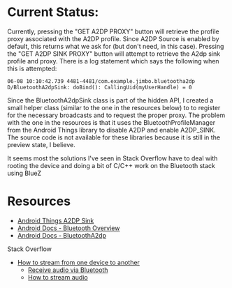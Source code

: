 # Current Status:
Currently, pressing the "GET A2DP PROXY" button will retrieve the profile proxy associated with the A2DP profile. Since
A2DP Source is enabled by default, this returns what we ask for (but don't need, in this case).
Pressing the "GET A2DP SINK PROXY" button will attempt to retrieve the A2dp sink profile and proxy. There is a log 
statement which says the following when this is attempted:

`06-08 10:10:42.739 4481-4481/com.example.jimbo.bluetootha2dp D/BluetoothA2dpSink: doBind(): CallingUid(myUserHandle) = 0`

Since the BluetoothA2dpSink class is part of the hidden API, I created a small helper class (similar to the one in the 
resources below) to to register for the necessary broadcasts and to request the proper proxy.  The problem with the 
one in the resources is that it uses the BluetoothProfileManager from the Android Things library to disable A2DP and enable
A2DP_SINK.  The source code is not available for these libraries because it is still in the preview state, I believe.

It seems most the solutions I've seen in Stack Overflow have to deal with rooting the device and doing a bit of C/C++ work 
on the Bluetooth stack using BlueZ

# Resources
* [Android Things A2DP Sink](https://github.com/androidthings/sample-bluetooth-audio)
* [Android Docs - Bluetooth Overview](https://developer.android.com/guide/topics/connectivity/bluetooth)
* [Android Docs - BluetoothA2dp](https://developer.android.com/reference/android/bluetooth/BluetoothA2dp)

Stack Overflow
* [How to stream from one device to another](https://stackoverflow.com/questions/16789394/how-to-stream-audio-from-one-android-device-to-another-android-device-via-blueto)
  * [Receive audio via Bluetooth](https://stackoverflow.com/questions/15557933/receive-audio-via-bluetooth-in-android/15559902#15559902)
  * [How to stream audio](https://android.stackexchange.com/questions/40810/how-can-i-stream-audio-from-another-device-via-bluetooth/41486#41486)
